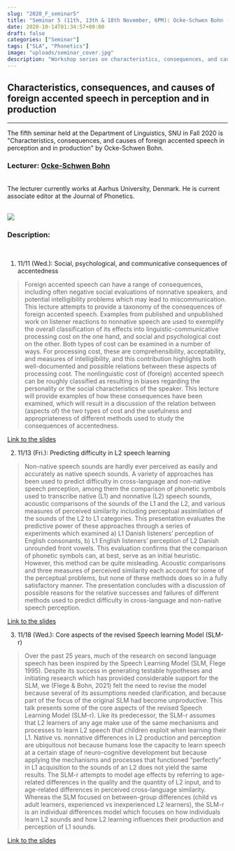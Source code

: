 ```yaml
---
slug: "2020_F_seminar5"
title: "Seminar 5 (11th, 13th & 18th November, 6PM): Ocke-Schwen Bohn (Aarhus Univeristy)"
date: 2020-10-14T01:34:57+09:00
draft: false
categories: ["Seminar"]
tags: ["SLA", "Phonetics"]
image: "uploads/seminar_cover.jpg"
description: "Workshop series on characteristics, consequences, and causes of foreign accented speech in perception and in production by Ocke-Schwen Bohn"
---
```


## Characteristics, consequences, and causes of foreign accented speech in perception and in production

---

The fifth seminar held at the Department of Linguistics, SNU in Fall 2020 is "Characteristics, consequences, and causes of foreign accented speech in perception and in production" by Ocke-Schwen Bohn.

### Lecturer: <a class=intro-link href="https://pure.au.dk/portal/en/persons/ockeschwen-bohn(a8cfb317-189e-4f8a-8324-4ffee39f8c54).html">Ocke-Schwen Bohn</a>

<br/>
The lecturer currently works at Aarhus University, Denmark. He is current associate editor at the Journal of Phonetics.
<br/><br/>

![ ](/profiles/Ocke_Bohn_image.jpg#floatleft)

### Description:

<br/>

1. 11/11 (Wed.): Social, psychological, and communicative consequences of accentedness

> Foreign accented speech can have a range of consequences, including often negative social evaluations of nonnative speakers, and potential intelligibility problems which may lead to miscommunication. This lecture attempts to provide a taxonomy of the consequences of foreign accented speech. Examples from published and unpublished work on listener reactions to nonnative speech are used to exemplify the overall classification of its effects into linguistic-communicative processing cost on the one hand, and social and psychological cost on the other. Both types of cost can be examined in a number of ways. For processing cost, these are comprehensibility, acceptability, and measures of intelligibility, and this contribution highlights both well-documented and possible relations between these aspects of processing cost. The nonlinguistic cost of (foreign) accented speech can be roughly classified as resulting in biases regarding the personality or the social characteristics of the speaker. This lecture will provide examples of how these consequences have been examined, which will result in a discussion of the relation between (aspects of) the two types of cost and the usefulness and appropriateness of different methods used to study the consequences of accentedness.

[Link to the slides](/materials/Bohn-SNU-2020/SNU_1_Social,_psychological,_and_communicative_consequences_of_foreign_accentedness.pdf)

2. 11/13 (Fri.): Predicting difficulty in L2 speech learning

> Non-native speech sounds are hardly ever perceived as easily and accurately as native speech sounds. A variety of approaches has been used to predict difficulty in cross-language and non-native speech perception, among them the comparison of phonetic symbols used to transcribe native (L1) and nonnative (L2) speech sounds, acoustic comparisons of the sounds of the L1 and the L2, and various measures of perceived similarity including perceptual assimilation of the sounds of the L2 to L1 categories. This presentation evaluates the predictive power of these approaches through a series of experiments which examined a) L1 Danish listeners’ perception of English consonants, b) L1 English listeners’ perception of L2 Danish unrounded front vowels. This evaluation confirms that the comparison of phonetic symbols can, at best, serve as an initial heuristic. However, this method can be quite misleading. Acoustic comparisons and three measures of perceived similarity each account for some of the perceptual problems, but none of these methods does so in a fully satisfactory manner. The presentation concludes with a discussion of possible reasons for the relative successes and failures of different methods used to predict difficulty in cross-language and non-native speech perception.

[Link to the slides](/materials/Bohn-SNU-2020/SNU_2_Predicting_difficulty_in_L2_speech_learning_hdt.pdf)

3. 11/18 (Wed.): Core aspects of the revised Speech learning Model (SLM-r)

> Over the past 25 years, much of the research on second language speech has been inspired by the Speech Learning Model (SLM, Flege 1995). Despite its success in generating testable hypotheses and initiating research which has provided considerable support for the SLM, we (Flege & Bohn, 2021) felt the need to revise the model because several of its assumptions needed clarification, and because part of the focus of the original SLM had become unproductive. This talk presents some of the core aspects of the revised Speech Learning Model (SLM-r). Like its predecessor, the SLM-r assumes that L2 learners of any age make use of the same mechanisms and processes to learn L2 speech that children exploit when learning their L1. Native vs. nonnative differences in L2 production and perception are ubiquitous not because humans lose the capacity to learn speech at a certain stage of neuro-cognitive development but because applying the mechanisms and processes that functioned “perfectly” in L1 acquisition to the sounds of an L2 does not yield the same results. The SLM-r attempts to model age effects by referring to age-related differences in the quality and the quantity of L2 input, and to age-related differences in perceived cross-language similarity. Whereas the SLM focused on between-group differences (child vs adult learners, experienced vs inexperienced L2 learners), the SLM-r is an individual differences model which focuses on how individuals learn L2 sounds and how L2 learning influences their production and perception of L1 sounds.

[Link to the slides](</materials/Bohn-SNU-2020/SNU_3_Core_aspects_of_the_revised_Speech_learning_Model_(SLM-r)_hdt.pdf>)

<br/><br/>
